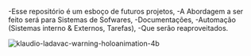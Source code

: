 -Esse repositório é um esboço de futuros projetos,
-A Abordagem a ser feito será para Sistemas de Sofwares,
-Documentações,
-Automação (Sistemas interno & Externos, Tarefas),
-Que serão reaproveitados.

![klaudio-ladavac-warning-holoanimation-4b](https://github.com/Nicolau-369/Bash.sh-Treinamento/assets/160781135/b0aa4e50-79b7-494e-9a36-beb8c5d55daf)
